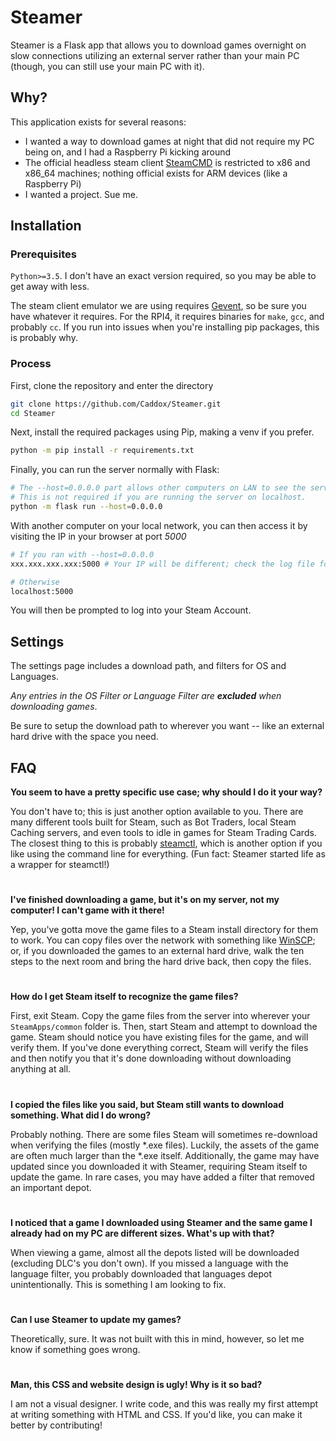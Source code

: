 # Steamer #
Steamer is a Flask app that allows you to download games overnight on slow connections utilizing an external server rather than your main PC (though, you can still use your main PC with it).

## Why? ##
This application exists for several reasons:

- I wanted a way to download games at night that did not require my PC being on, and I had a Raspberry Pi kicking around
- The official headless steam client [SteamCMD](https://developer.valvesoftware.com/wiki/SteamCMD) is restricted to x86 and x86_64 machines; nothing official exists for ARM devices (like a Raspberry Pi)
- I wanted a project. Sue me.

## Installation ##
### Prerequisites ###
`Python>=3.5`. I don't have an exact version required, so you may be able to get away with less. 

The steam client emulator we are using requires [Gevent](https://www.gevent.org/install.html), so be sure you have whatever it requires. For the RPI4, it requires binaries for `make`, `gcc`, and probably `cc`. If you run into issues when you're installing pip packages, this is probably why.

### Process ###

First, clone the repository and enter the directory

```bash
git clone https://github.com/Caddox/Steamer.git
cd Steamer
```

Next, install the required packages using Pip, making a venv if you prefer.
```bash
python -m pip install -r requirements.txt
```

Finally, you can run the server normally with Flask:
```bash
# The --host=0.0.0.0 part allows other computers on LAN to see the server.
# This is not required if you are running the server on localhost.
python -m flask run --host=0.0.0.0
```

With another computer on your local network, you can then access it by visiting the IP in your browser at port *5000*
```bash
# If you ran with --host=0.0.0.0
xxx.xxx.xxx.xxx:5000 # Your IP will be different; check the log file for what it will be for you.

# Otherwise
localhost:5000
```

You will then be prompted to log into your Steam Account.

## Settings ##
The settings page includes a download path, and filters for OS and Languages. 

*Any entries in the OS Filter or Language Filter are **excluded** when downloading games*. 

Be sure to setup the download path to wherever you want -- like an external hard drive with the space you need.

## FAQ ## 
**You seem to have a pretty specific use case; why should I do it your way?**

You don't have to; this is just another option available to you. There are many different tools built for Steam, such as Bot Traders, local Steam Caching servers, and even tools to idle in games for Steam Trading Cards. The closest thing to this is probably [steamctl](https://github.com/ValvePython/steamctl), which is another option if you like using the command line for everything. (Fun fact: Steamer started life as a wrapper for steamctl!)

#

**I've finished downloading a game, but it's on my server, not my computer! I can't game with it there!**

Yep, you've gotta move the game files to a Steam install directory for them to work. You can copy files over the network with something like [WinSCP](https://winscp.net/); or, if you downloaded the games to an external hard drive, walk the ten steps to the next room and bring the hard drive back, then copy the files.

#

**How do I get Steam itself to recognize the game files?**

First, exit Steam. Copy the game files from the server into wherever your `SteamApps/common` folder is. Then, start Steam and attempt to download the game. Steam should notice you have existing files for the game, and will verify them. If you've done everything correct, Steam will verify the files and then notify you that it's done downloading without downloading anything at all.

#

**I copied the files like you said, but Steam still wants to download something. What did I do wrong?**

Probably nothing. There are some files Steam will sometimes re-download when verifying the files (mostly *.exe files). Luckily, the assets of the game are often much larger than the *.exe itself. Additionally, the game may have updated since you downloaded it with Steamer, requiring Steam itself to update the game. In rare cases, you may have added a filter that removed an important depot.

#

**I noticed that a game I downloaded using Steamer and the same game I already had on my PC are different sizes. What's up with that?**

When viewing a game, almost all the depots listed will be downloaded (excluding DLC's you don't own). If you missed a language with the language filter, you probably downloaded that languages depot unintentionally. This is something I am looking to fix.

#

**Can I use Steamer to update my games?**

Theoretically, sure. It was not built with this in mind, however, so let me know if something goes wrong.

#

**Man, this CSS and website design is ugly! Why is it so bad?**

I am not a visual designer. I write code, and this was really my first attempt at writing something with HTML and CSS. If you'd like, you can make it better by contributing!